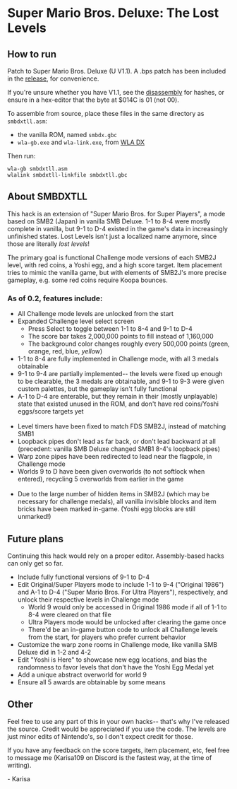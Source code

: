# Super Mario Bros. Deluxe: The Lost Levels

## How to run

Patch to Super Mario Bros. Deluxe (U V1.1). A .bps patch has been included in the [release](https://github.com/KarisaAdvynia/smbdxtll/releases), for convenience.

If you're unsure whether you have V1.1, see the [disassembly](https://github.com/KarisaAdvynia/smbdx-disasm) for hashes, or ensure in a hex-editor that the byte at $014C is 01 (not 00).

To assemble from source, place these files in the same directory as `smbdxtll.asm`:
- the vanilla ROM, named `smbdx.gbc`
- `wla-gb.exe` and `wla-link.exe`, from [WLA DX](https://github.com/vhelin/wla-dx)

Then run:
```
wla-gb smbdxtll.asm
wlalink smbdxtll-linkfile smbdxtll.gbc
```
## About SMBDXTLL

This hack is an extension of "Super Mario Bros. for Super Players", a mode based on SMB2 (Japan) in vanilla SMB Deluxe. 1-1 to 8-4 were mostly complete in vanilla, but 9-1 to D-4 existed in the game's data in increasingly unfinished states. Lost Levels isn't just a localized name anymore, since those are literally *lost levels*!

The primary goal is functional Challenge mode versions of each SMB2J level, with red coins, a Yoshi egg, and a high score target. Item placement tries to mimic the vanilla game, but with elements of SMB2J's more precise gameplay, e.g. some red coins require Koopa bounces.

### As of 0.2, features include:
- All Challenge mode levels are unlocked from the start
- Expanded Challenge level select screen
    - Press Select to toggle between 1-1 to 8-4 and 9-1 to D-4
    - The score bar takes 2,000,000 points to fill instead of 1,160,000
    - The background color changes roughly every 500,000 points (green, orange, red, blue, *yellow*)
- 1-1 to 8-4 are fully implemented in Challenge mode, with all 3 medals obtainable
- 9-1 to 9-4 are partially implemented-- the levels were fixed up enough to be clearable, the 3 medals are obtainable, and 9-1 to 9-3 were given custom palettes, but the gameplay isn't fully functional
- A-1 to D-4 are enterable, but they remain in their (mostly unplayable) state that existed unused in the ROM, and don't have red coins/Yoshi eggs/score targets yet<br>&nbsp;
- Level timers have been fixed to match FDS SMB2J, instead of matching SMB1
- Loopback pipes don't lead as far back, or don't lead backward at all (precedent: vanilla SMB Deluxe changed SMB1 8-4's loopback pipes)
- Warp zone pipes have been redirected to lead near the flagpole, in Challenge mode
- Worlds 9 to D have been given overworlds (to not softlock when entered), recycling 5 overworlds from earlier in the game<br>&nbsp;
- Due to the large number of hidden items in SMB2J (which may be necessary for challenge medals), all vanilla invisible blocks and item bricks have been marked in-game. (Yoshi egg blocks are still unmarked!)

## Future plans

Continuing this hack would rely on a proper editor. Assembly-based hacks can only get so far.
- Include fully functional versions of 9-1 to D-4
- Edit Original/Super Players mode to include 1-1 to 9-4 ("Original 1986") and A-1 to D-4 ("Super Mario Bros. For Ultra Players"), respectively, and unlock their respective levels in Challenge mode
    - World 9 would only be accessed in Original 1986 mode if all of 1-1 to 8-4 were cleared on that file
    - Ultra Players mode would be unlocked after clearing the game once
    - There'd be an in-game button code to unlock all Challenge levels from the start, for players who prefer current behavior
- Customize the warp zone rooms in Challenge mode, like vanilla SMB Deluxe did in 1-2 and 4-2
- Edit "Yoshi is Here" to showcase new egg locations, and bias the randomness to favor levels that don't have the Yoshi Egg Medal yet
- Add a unique abstract overworld for world 9
- Ensure all 5 awards are obtainable by some means

## Other

Feel free to use any part of this in your own hacks-- that's why I've released the source. Credit would be appreciated if you use the code. The levels are just minor edits of Nintendo's, so I don't expect credit for those.

If you have any feedback on the score targets, item placement, etc, feel free to message me (Karisa109 on Discord is the fastest way, at the time of writing).

\- Karisa
